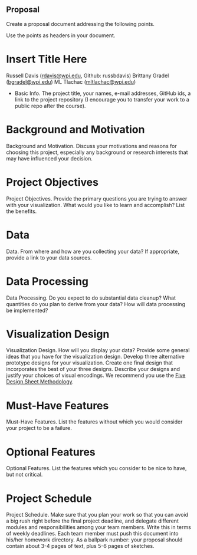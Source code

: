 Proposal
---

Create a proposal document addressing the following points.

Use the points as headers in your document.

# Insert Title Here

Russell Davis (rdavis@wpi.edu, Github: russbdavis)
Brittany Gradel (bgradel@wpi.edu)
ML Tlachac (mltlachac@wpi.edu)


- Basic Info. The project title, your names, e-mail addresses, GitHub ids, a link to the project repository (I encourage you to transfer your work to a public repo after the course).

# Background and Motivation

Background and Motivation. Discuss your motivations and reasons for choosing this project, especially any background or research interests that may have influenced your decision.

# Project Objectives

Project Objectives. Provide the primary questions you are trying to answer with your visualization. What would you like to learn and accomplish? List the benefits.

# Data

Data. From where and how are you collecting your data? If appropriate, provide a link to your data sources.

# Data Processing

Data Processing. Do you expect to do substantial data cleanup? What quantities do you plan to derive from your data? How will data processing be implemented?

# Visualization Design

Visualization Design. How will you display your data? Provide some general ideas that you have for the visualization design. Develop three alternative prototype designs for your visualization. Create one final design that incorporates the best of your three designs. Describe your designs and justify your choices of visual encodings. We recommend you use the [Five Design Sheet Methodology](http://fds.design/).


# Must-Have Features

Must-Have Features. List the features without which you would consider your project to be a failure.

# Optional Features

Optional Features. List the features which you consider to be nice to have, but not critical.


# Project Schedule

Project Schedule. Make sure that you plan your work so that you can avoid a big rush right before the final project deadline, and delegate different modules and responsibilities among your team members. Write this in terms of weekly deadlines.
Each team member must push this document into his/her homework directory. As a ballpark number: your proposal should contain about 3-4 pages of text, plus 5-6 pages of sketches.




